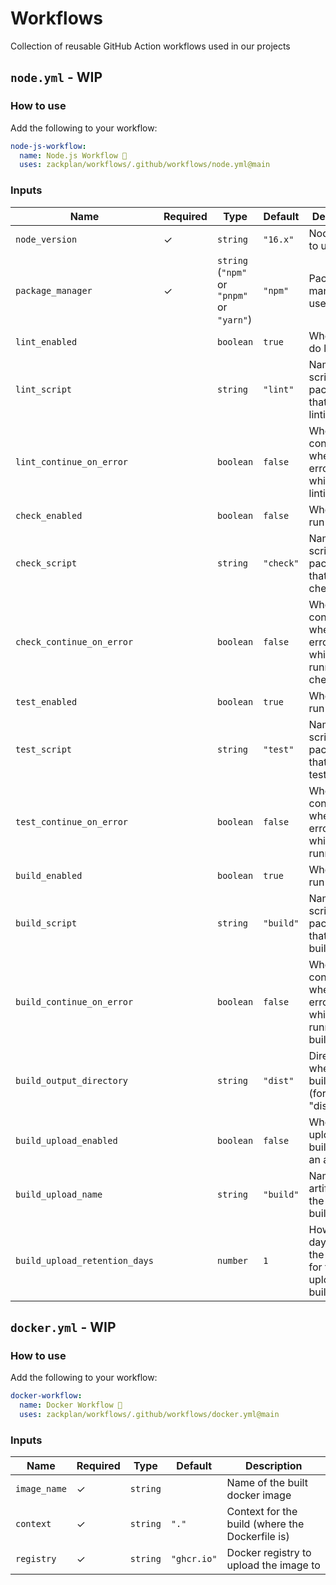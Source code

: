 # Workflows

Collection of reusable GitHub Action workflows used in our projects

## `node.yml` - WIP

### How to use

Add the following to your workflow:
```yaml
node-js-workflow:
  name: Node.js Workflow 📝
  uses: zackplan/workflows/.github/workflows/node.yml@main
```

### Inputs

| Name                          | Required | Type                                       | Default   | Description                                                      | 
|-------------------------------|----------|--------------------------------------------|-----------|------------------------------------------------------------------|
| `node_version`                | ✓        | `string`                                   | `"16.x"`  | Node version to use                                              |
| `package_manager`             | ✓        | `string` (`"npm"` or `"pnpm"` or `"yarn"`) | `"npm"`   | Package manager to use                                           |
| `lint_enabled`                |          | `boolean`                                  | `true`    | Whether to do linting                                            |
| `lint_script`                 |          | `string`                                   | `"lint"`  | Name of the script in package.json that does linting             |
| `lint_continue_on_error`      |          | `boolean`                                  | `false`   | Whether to continue when an error occurs while doing linting     |
| `check_enabled`               |          | `boolean`                                  | `false`   | Whether to run checks                                            |
| `check_script`                |          | `string`                                   | `"check"` | Name of the script in package.json that runs checks              |
| `check_continue_on_error`     |          | `boolean`                                  | `false`   | Whether to continue when an error occurs while running checks    |
| `test_enabled`                |          | `boolean`                                  | `true`    | Whether to run tests                                             |
| `test_script`                 |          | `string`                                   | `"test"`  | Name of the script in package.json that runs tests               |
| `test_continue_on_error`      |          | `boolean`                                  | `false`   | Whether to continue when an error occurs while running tests     |
| `build_enabled`               |          | `boolean`                                  | `true`    | Whether to run the build                                         |
| `build_script`                |          | `string`                                   | `"build"` | Name of the script in package.json that runs the build           |
| `build_continue_on_error`     |          | `boolean`                                  | `false`   | Whether to continue when an error occurs while running the build |
| `build_output_directory`      |          | `string`                                   | `"dist"`  | Directory where the built files are (for example "dist")         |
| `build_upload_enabled`        |          | `boolean`                                  | `false`   | Whether to upload the built files as an artifact                 |
| `build_upload_name`           |          | `string`                                   | `"build"` | Name of the artifact for the uploaded build files                |
| `build_upload_retention_days` |          | `number`                                   | `1`       | How many days to keep the artifact for the uploaded build files  |

## `docker.yml` - WIP

### How to use

Add the following to your workflow:
```yaml
docker-workflow:
  name: Docker Workflow 🐳
  uses: zackplan/workflows/.github/workflows/docker.yml@main
```

### Inputs

| Name         | Required | Type     | Default     | Description                                     |
|--------------|----------|----------|-------------|-------------------------------------------------|
| `image_name` | ✓        | `string` |             | Name of the built docker image                  |
| `context`    | ✓        | `string` | `"."`       | Context for the build (where the Dockerfile is) |
| `registry`   | ✓        | `string` | `"ghcr.io"` | Docker registry to upload the image to          |
